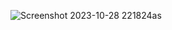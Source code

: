![Screenshot 2023-10-28 221824as](https://github.com/HumaCode/form-login-validation-Flutter/assets/75249155/9599353f-dab6-4633-ad5d-0ae40df7c25b)
